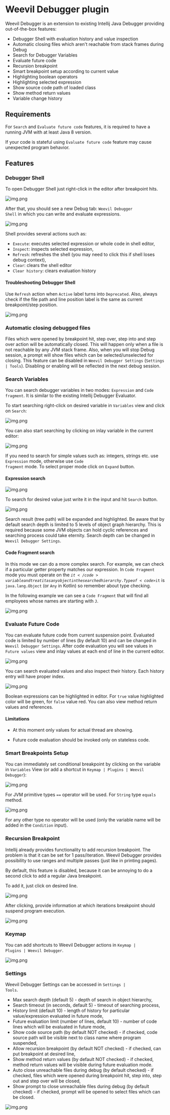 # Weevil Debugger plugin

Weevil Debugger is an extension to existing Intellij Java Debugger providing out-of-the-box features:

<ul>
    <li>Debugger Shell with evaluation history and value inspection</li>
    <li>Automatic closing files which aren't reachable from stack frames during Debug</li>
    <li>Search for Debugger Variables</li>
    <li>Evaluate future code</li>    
    <li>Recursion breakpoint</li>
    <li>Smart breakpoint setup according to current value</li>
    <li>Highlighting boolean operators</li>
    <li>Highlighting selected expression</li>
    <li>Show source code path of loaded class</li>
    <li>Show method return values</li>
    <li>Variable change history</li>
</ul>

## Requirements

For <code>Search</code> and <code>Evaluate future code</code> features, it is required to have a running JVM 
with at least Java 8 version.

If your code is stateful using <code>Evaluate future code</code> feature may cause unexpected program behavior.

## Features

### Debugger Shell

To open Debugger Shell just right-click in the editor after breakpoint hits.

![img.png](./doc/images/shell1.png)

After that, you should see a new Debug tab: <code>Weevil Debugger Shell</code> in which you can write and evaluate 
expressions.

![img.png](./doc/images/shell2.png)

Shell provides several actions such as:
 - <code>Execute</code>: executes selected expression or whole code in shell editor,
 - <code>Inspect</code>: inspects selected expression,
 - <code>Refresh</code>: refreshes the shell (you may need to click this if shell loses debug context),
 - <code>Clear</code>: clears the shell editor
 - <code>Clear history</code>: clears evaluation history

#### Troubleshooting Debugger Shell

Use <code>Refresh</code> action when <code>Active</code> label turns into <code>Deprecated</code>. 
Also, always check if the file path and line position label is the same as current breakpoint/step position.

![img.png](./doc/images/shell3.png)

### Automatic closing debugged files

Files which were opened by breakpoint hit, step over, step into and step over action will be automatically closed. 
This will happen only when a file is not reachable by any JVM stack frame. 
Also, when you will stop Debug session, a prompt will show files which can be selected/unselected for closing.
This feature can be disabled in <code>Weevil Debugger Settings</code> (<code>Settings | Tools</code>). 
Disabling or enabling will be reflected in the next debug session.

### Search Variables

You can search debugger variables in two modes: <code>Expression</code> and <code>Code fragment</code>. 
It is similar to the existing Intellij Debugger Evaluator. 

To start searching right-click on desired variable in <code>Variables</code> view and click on <code>Search</code>:

![img.png](./doc/images/search1.png)

You can also start searching by clicking on inlay variable in the current editor:

![img.png](./doc/images/search2.png)

If you need to search for simple values such as: integers, strings etc. use <code>Expression</code> mode,
otherwise use <code>Code fragment</code> mode.
To select proper mode click on <code>Expand</code> button.

#### Expression search

![img.png](./doc/images/search3.png)

To search for desired value just write it in the input and hit <code>Search</code> button.

![img.png](./doc/images/search4.png)

Search result (tree path) will be expanded and highlighted. 
Be aware that by default search depth is limited to 5 levels of object graph hierarchy. 
This is required because some JVM objects can hold cyclic references and searching process could take eternity.
Search depth can be changed in <code>Weevil Debugger Settings</code>.

#### Code Fragment search

In this mode we can do a more complex search. For example, we can check if a particular getter property matches 
our expression.
In <code>Code Fragment</code> mode you must operate on the <code>$it</code> variable and treat it as any object 
in the searched hierarchy.
Type of <code>$it</code> is <code>java.lang.Object</code> (or `Any` in Kotlin) so remember about type checking.

In the following example we can see a <code>Code Fragment</code> that will find all employees whose names 
are starting with <code>J</code>.

![img.png](./doc/images/search5.png)

### Evaluate Future Code

You can evaluate future code from current suspension point. 
Evaluated code is limited by number of lines (by default 10) and can be changed in <code>Weevil Debugger Settings</code>.
After code evaluation you will see values in <code>Future values</code> view 
and inlay values at each end of line in the current editor.

![img.png](./doc/images/future1.png)

You can search evaluated values and also inspect their history. Each history entry will have proper index.

![img.png](./doc/images/future2.png)

Boolean expressions can be highlighted in editor. For <code>true</code> value highlighted color will be green, 
for <code>false</code> value red. You can also view method return values and references.

#### Limitations

- At this moment only values for actual thread are showing.

- Future code evaluation should be invoked only on stateless code.

### Smart Breakpoints Setup

You can immediately set conditional breakpoint by clicking on the variable in <code>Variables</code> View
(or add a shortcut in <code>Keymap | Plugins | Weevil Debugger</code>):

![img.png](./doc/images/smartB1.png)

For JVM primitive types <code>==</code> operator will be used.
For <code>String</code> type <code>equals</code> method.

![img.png](./doc/images/smartB2.png)

For any other type no operator will be used (only the variable name will be added in the <code>Condition</code> input). 

### Recursion Breakpoint

Intellij already provides functionality to add recursion breakpoint. 
The problem is that it can be set for 1 pass/iteration. 
Weevil Debugger provides possibility to use ranges and multiple passes (just like in printing pages).

By default, this feature is disabled, because it can be annoying to do a second click to add a regular Java breakpoint.

To add it, just click on desired line.

![img.png](./doc/images/recursion1.png)

After clicking, provide information at which iterations breakpoint should suspend program execution.

![img.png](./doc/images/recursion2.png)

### Keymap

You can add shortcuts to Weevil Debugger actions in <code>Keymap | Plugins | Weevil Debugger</code>.

![img.png](./doc/images/actions1.png)

### Settings

Weevil Debugger Settings can be accessed in <code>Settings | Tools</code>.

- Max search depth (default 5) - depth of search in object hierarchy,
- Search timeout (in seconds, default 5) - timeout of searching process,
- History limit (default 10) - length of history for particular value/expression evaluated in future mode,
- Future evaluation limit (number of lines, default 10) - number of code lines which will be evaluated in future mode,
- Show code source path (by default NOT checked) - if checked, code source path will be visible next to class name 
  where program suspended,
- Allow recursion breakpoint (by default NOT checked) - if checked, can put breakpoint at desired line,
- Show method return values (by default NOT checked) - if checked, method return values will be visible during 
  future evaluation mode.
- Auto close unreachable files during debug (by default checked) - if checked, files which were opened during 
  breakpoint hit, step into, step out 
  and step over will be closed,
- Show prompt to close unreachable files during debug (by default checked) - if checked, prompt will be opened to select 
  files which can be closed.

![img.png](./doc/images/settings.png)

